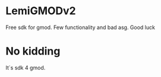 # LemiGMODv2

Free sdk for gmod. Few functionality and bad asg. Good luck



# No kidding

It`s sdk 4 gmod. 
